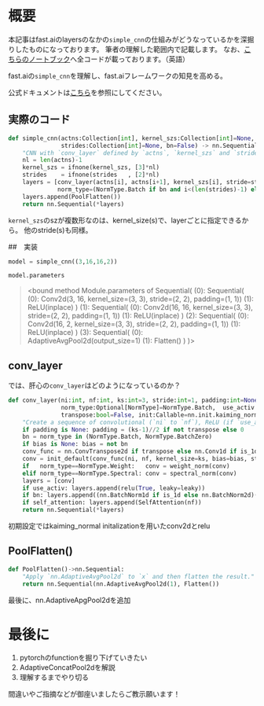 
# 概要

本記事はfast.aiのlayersのなかの`simple_cnn`の仕組みがどうなっているかを深掘りしたものになっております。
筆者の理解した範囲内で記載します。
なお、[こちらのノートブック](https://github.com/shunkakinoki/outputbook/blob/master/fastai_v3/jupyter/simple_cnn.ipynb)へ全コードが載っております。（英語）

fast.aiの`simple_cnn`を理解し、fast.aiフレームワークの知見を高める。

公式ドキュメントは[こちら](https://docs.fast.ai/layers.html#simple_cnn)を参照にしてください。

## 実際のコード

```py
def simple_cnn(actns:Collection[int], kernel_szs:Collection[int]=None,
               strides:Collection[int]=None, bn=False) -> nn.Sequential:
    "CNN with `conv_layer` defined by `actns`, `kernel_szs` and `strides`, plus batchnorm if `bn`."
    nl = len(actns)-1
    kernel_szs = ifnone(kernel_szs, [3]*nl)
    strides    = ifnone(strides   , [2]*nl)
    layers = [conv_layer(actns[i], actns[i+1], kernel_szs[i], stride=strides[i],
              norm_type=(NormType.Batch if bn and i<(len(strides)-1) else None)) for i in range_of(strides)]
    layers.append(PoolFlatten())
    return nn.Sequential(*layers)
```

`kernel_szs`のszが複数形なのは、kernel_size(s)で、layerごとに指定できるから。
他のstride(s)も同様。

##　実装

```py
model = simple_cnn((3,16,16,2))
```

```py
model.parameters
```

><bound method Module.parameters of Sequential(
  (0): Sequential(
    (0): Conv2d(3, 16, kernel_size=(3, 3), stride=(2, 2), padding=(1, 1))
    (1): ReLU(inplace)
  )
  (1): Sequential(
    (0): Conv2d(16, 16, kernel_size=(3, 3), stride=(2, 2), padding=(1, 1))
    (1): ReLU(inplace)
  )
  (2): Sequential(
    (0): Conv2d(16, 2, kernel_size=(3, 3), stride=(2, 2), padding=(1, 1))
    (1): ReLU(inplace)
  )
  (3): Sequential(
    (0): AdaptiveAvgPool2d(output_size=1)
    (1): Flatten()
  )
)>

## conv_layer

では、肝心の`conv_layer`はどのようになっているのか？

```py
def conv_layer(ni:int, nf:int, ks:int=3, stride:int=1, padding:int=None, bias:bool=None, is_1d:bool=False,
               norm_type:Optional[NormType]=NormType.Batch,  use_activ:bool=True, leaky:float=None,
               transpose:bool=False, init:Callable=nn.init.kaiming_normal_, self_attention:bool=False):
    "Create a sequence of convolutional (`ni` to `nf`), ReLU (if `use_activ`) and batchnorm (if `bn`) layers."
    if padding is None: padding = (ks-1)//2 if not transpose else 0
    bn = norm_type in (NormType.Batch, NormType.BatchZero)
    if bias is None: bias = not bn
    conv_func = nn.ConvTranspose2d if transpose else nn.Conv1d if is_1d else nn.Conv2d
    conv = init_default(conv_func(ni, nf, kernel_size=ks, bias=bias, stride=stride, padding=padding), init)
    if   norm_type==NormType.Weight:   conv = weight_norm(conv)
    elif norm_type==NormType.Spectral: conv = spectral_norm(conv)
    layers = [conv]
    if use_activ: layers.append(relu(True, leaky=leaky))
    if bn: layers.append((nn.BatchNorm1d if is_1d else nn.BatchNorm2d)(nf))
    if self_attention: layers.append(SelfAttention(nf))
    return nn.Sequential(*layers)
```

初期設定ではkaiming_normal initalizationを用いたconv2dとrelu

## PoolFlatten()

```py
def PoolFlatten()->nn.Sequential:
    "Apply `nn.AdaptiveAvgPool2d` to `x` and then flatten the result."
    return nn.Sequential(nn.AdaptiveAvgPool2d(1), Flatten())
```

最後に、nn.AdaptiveApgPool2dを追加

# 最後に

1. pytorchのfunctionを掘り下げていきたい
2. AdaptiveConcatPool2dを解説
3. 理解するまでやり切る

間違いやご指摘などが御座いましたらご教示願います！